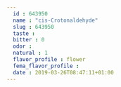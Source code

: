 ```yaml
---
  id : 643950
  name : "cis-Crotonaldehyde"
  slug : 643950
  taste : 
  bitter : 0
  odor : 
  natural : 1
  flavor_profile : flower
  fema_flavor_profile : 
  date : 2019-03-26T08:47:11+01:00
---
```




